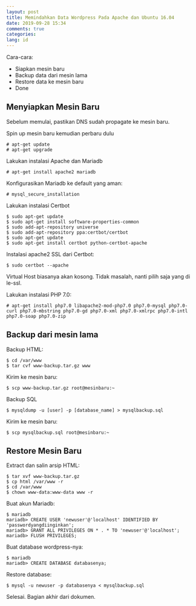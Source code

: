 ```yaml
---
layout: post
title: Memindahkan Data Wordpress Pada Apache dan Ubuntu 16.04
date: 2019-09-28 15:34
comments: true
categories:
lang: id
---
```


Cara-cara:

- Siapkan mesin baru
- Backup data dari mesin lama
- Restore data ke mesin baru
- Done

## Menyiapkan Mesin Baru

Sebelum memulai, pastikan DNS sudah propagate ke mesin baru.

Spin up mesin baru kemudian perbaru dulu

    # apt-get update
    # apt-get upgrade

Lakukan instalasi Apache dan Mariadb

    # apt-get install apache2 mariadb

Konfigurasikan Mariadb ke default yang aman:

    # mysql_secure_installation

Lakukan instalasi Certbot

    $ sudo apt-get update
    $ sudo apt-get install software-properties-common
    $ sudo add-apt-repository universe
    $ sudo add-apt-repository ppa:certbot/certbot
    $ sudo apt-get update
    $ sudo apt-get install certbot python-certbot-apache 

Instalasi apache2 SSL dari Certbot:

    $ sudo certbot --apache

Virtual Host biasanya akan kosong. Tidak masalah, nanti pilih saja yang di le-ssl.

Lakukan instalasi PHP 7.0:

    # apt-get install php7.0 libapache2-mod-php7.0 php7.0-mysql php7.0-curl php7.0-mbstring php7.0-gd php7.0-xml php7.0-xmlrpc php7.0-intl php7.0-soap php7.0-zip

## Backup dari mesin lama

Backup HTML:

    $ cd /var/www
    $ tar cvf www-backup.tar.gz www

Kirim ke mesin baru:

    $ scp www-backup.tar.gz root@mesinbaru:~

Backup SQL

    $ mysqldump -u [user] -p [database_name] > mysqlbackup.sql

Kirim ke mesin baru:

    $ scp mysqlbackup.sql root@mesinbaru:~

## Restore Mesin Baru

Extract dan salin arsip HTML:

    $ tar xvf www-backup.tar.gz
    $ cp html /var/www -r
    $ cd /var/www
    $ chown www-data:www-data www -r

Buat akun Mariadb:

    $ mariadb
    mariadb> CREATE USER 'newuser'@'localhost' IDENTIFIED BY 'passwordyangdiinginkan';
    mariadb> GRANT ALL PRIVILEGES ON * . * TO 'newuser'@'localhost';
    mariadb> FLUSH PRIVILEGES;

Buat database wordpress-nya:

    $ mariadb
    mariadb> CREATE DATABASE databasenya;

Restore database:

    $ mysql -u newuser -p databasenya < mysqlbackup.sql

Selesai. Bagian akhir dari dokumen.
